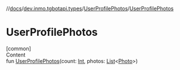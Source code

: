 //[docs](../../../index.md)/[dev.inmo.tgbotapi.types](../index.md)/[UserProfilePhotos](index.md)/[UserProfilePhotos](-user-profile-photos.md)



# UserProfilePhotos  
[common]  
Content  
fun [UserProfilePhotos](-user-profile-photos.md)(count: [Int](https://kotlinlang.org/api/latest/jvm/stdlib/kotlin/-int/index.html), photos: [List](https://kotlinlang.org/api/latest/jvm/stdlib/kotlin.collections/-list/index.html)<[Photo](../../dev.inmo.tgbotapi.types.files/index.md#%5Bdev.inmo.tgbotapi.types.files%2FPhoto%2F%2F%2FPointingToDeclaration%2F%5D%2FClasslikes%2F625018081)>)  



